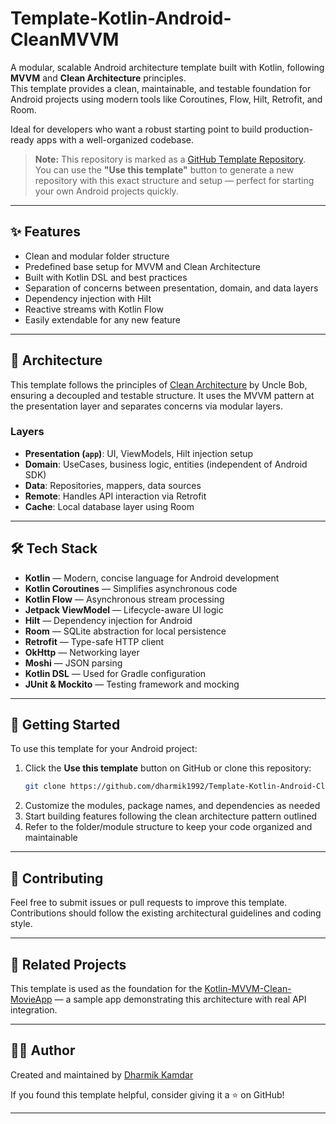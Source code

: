 # Template-Kotlin-Android-CleanMVVM

A modular, scalable Android architecture template built with Kotlin, following **MVVM** and **Clean Architecture** principles.  
This template provides a clean, maintainable, and testable foundation for Android projects using modern tools like Coroutines, Flow, Hilt, Retrofit, and Room.

Ideal for developers who want a robust starting point to build production-ready apps with a well-organized codebase.

> **Note:** This repository is marked as a [GitHub Template Repository](https://docs.github.com/en/repositories/creating-and-managing-repositories/creating-a-template-repository).  
> You can use the **"Use this template"** button to generate a new repository with this exact structure and setup — perfect for starting your own Android projects quickly.


---

## ✨ Features

- Clean and modular folder structure
- Predefined base setup for MVVM and Clean Architecture
- Built with Kotlin DSL and best practices
- Separation of concerns between presentation, domain, and data layers
- Dependency injection with Hilt
- Reactive streams with Kotlin Flow
- Easily extendable for any new feature

---

## 🧱 Architecture

This template follows the principles of [Clean Architecture](https://blog.cleancoder.com/uncle-bob/2012/08/13/The-Clean-Architecture.html) by Uncle Bob, ensuring a decoupled and testable structure. It uses the MVVM pattern at the presentation layer and separates concerns via modular layers.

### Layers

- **Presentation (`app`)**: UI, ViewModels, Hilt injection setup
- **Domain**: UseCases, business logic, entities (independent of Android SDK)
- **Data**: Repositories, mappers, data sources
- **Remote**: Handles API interaction via Retrofit
- **Cache**: Local database layer using Room

---

## 🛠️ Tech Stack

- **Kotlin** — Modern, concise language for Android development  
- **Kotlin Coroutines** — Simplifies asynchronous code  
- **Kotlin Flow** — Asynchronous stream processing  
- **Jetpack ViewModel** — Lifecycle-aware UI logic  
- **Hilt** — Dependency injection for Android  
- **Room** — SQLite abstraction for local persistence  
- **Retrofit** — Type-safe HTTP client  
- **OkHttp** — Networking layer  
- **Moshi** — JSON parsing  
- **Kotlin DSL** — Used for Gradle configuration  
- **JUnit & Mockito** — Testing framework and mocking

---


## 🚀 Getting Started

To use this template for your Android project:

1. Click the **Use this template** button on GitHub or clone this repository:  
   ```bash
   git clone https://github.com/dharmik1992/Template-Kotlin-Android-CleanMVVM.git
2. Customize the modules, package names, and dependencies as needed  
3. Start building features following the clean architecture pattern outlined  
4. Refer to the folder/module structure to keep your code organized and maintainable  

---

## 🤝 Contributing

Feel free to submit issues or pull requests to improve this template.  
Contributions should follow the existing architectural guidelines and coding style.

---

## 📌 Related Projects

This template is used as the foundation for the [Kotlin-MVVM-Clean-MovieApp](https://github.com/dharmik1992/Kotlin-MVVM-Clean-MovieApp) — a sample app demonstrating this architecture with real API integration.

---

## 👨‍💻 Author

Created and maintained by [Dharmik Kamdar](https://github.com/dharmik1992)

If you found this template helpful, consider giving it a ⭐️ on GitHub!

---
